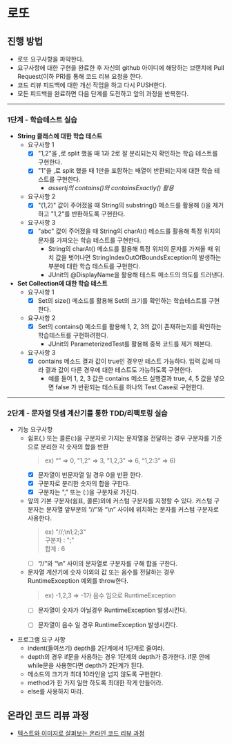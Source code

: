 # 로또
## 진행 방법
* 로또 요구사항을 파악한다.
* 요구사항에 대한 구현을 완료한 후 자신의 github 아이디에 해당하는 브랜치에 Pull Request(이하 PR)를 통해 코드 리뷰 요청을 한다.
* 코드 리뷰 피드백에 대한 개선 작업을 하고 다시 PUSH한다.
* 모든 피드백을 완료하면 다음 단계를 도전하고 앞의 과정을 반복한다.




---
### 1단계 - 학습테스트 실습
- **String 클래스에 대한 학습 테스트**
  * 요구사항 1
     - [X] "1,2"을 ,로 split 했을 때 1과 2로 잘 분리되는지 확인하는 학습 테스트를 구현한다.
     - [X] "1"을 ,로 split 했을 때 1만을 포함하는 배열이 반환되는지에 대한 학습 테스트를 구현한다.
       - _assertj의 contains()와 containsExactly() 활용_
       
  * 요구사항 2
       - [X] "(1,2)" 값이 주어졌을 때 String의 substring() 메소드를 활용해 ()을 제거하고 "1,2"를 반환하도록 구현한다.  
    
  * 요구사항 3
     - [X] "abc" 값이 주어졌을 때 String의 charAt() 메소드를 활용해 특정 위치의 문자를 가져오는 학습 테스트를 구현한다.
       - String의 charAt() 메소드를 활용해 특정 위치의 문자를 가져올 때 위치 값을 벗어나면 StringIndexOutOfBoundsException이 발생하는 부분에 대한 학습 테스트를 구현한다.
       - JUnit의 @DisplayName을 활용해 테스트 메소드의 의도를 드러낸다.  
       
       
- **Set Collection에 대한 학습 테스트**
    * 요구사항 1
      - [X] Set의 size() 메소드를 활용해 Set의 크기를 확인하는 학습테스트를 구현한다.
      
    * 요구사항 2
      - [X] Set의 contains() 메소드를 활용해 1, 2, 3의 값이 존재하는지를 확인하는 학습테스트를 구현하려한다.
        * JUnit의 ParameterizedTest를 활용해 중복 코드를 제거 해본다.
      
    * 요구사항 3
      - [X] contains 메소드 결과 값이 true인 경우만 테스트 가능하다. 입력 값에 따라 결과 값이 다른 경우에 대한 테스트도 가능하도록 구현한다.
        * 예를 들어 1, 2, 3 값은 contains 메소드 실행결과 true, 4, 5 값을 넣으면 false 가 반환되는 테스트를 하나의 Test Case로 구현한다.
---  

### 2단계 - 문자열 덧셈 계산기를 통한 TDD/리팩토링 실습
* 기능 요구사항
  - 쉼표(,) 또는 콜론(:)을 구분자로 가지는 문자열을 전달하는 경우 구분자를 기준으로 분리한 각 숫자의 합을 반환  
    > ex) “” => 0, "1,2" => 3, "1,2,3" => 6, “1,2:3” => 6)
    - [X] 문자열이 빈문자열 일 경우 0을 반환 한다.
    - [X] 구분자로 분리한 숫자의 합을 구한다.
    - [X] 구분자는 "," 또는 (:)을 구분자로 가진다.  
    
  - 앞의 기본 구분자(쉼표, 콜론)외에 커스텀 구분자를 지정할 수 있다. 커스텀 구분자는 문자열 앞부분의 “//”와 “\n” 사이에 위치하는 문자를 커스텀 구분자로 사용한다.
    > ex) "//;\n1;2;3"   
    구분자 : ";"  
    합계 :  6
    - [ ] “//”와 “\n” 사이의 문자열로 구분자를 구해 합을 구한다.  
    
  - 문자열 계산기에 숫자 이외의 값 또는 음수를 전달하는 경우 RuntimeException 예외를 throw한다.
    > ex) -1,2,3 => -1가 음수 임으로 RuntimeException
    - [ ] 문자열이 숫자가 아닐경우 RuntimeException 발생시킨다.
    - [ ] 문자열이 음수 일 경우 RuntimeException 발생시킨다.  
    

* 프로그램 요구 사항
  - indent(들여쓰기) depth를 2단계에서 1단계로 줄여라.
  - depth의 경우 if문을 사용하는 경우 1단계의 depth가 증가한다. if문 안에 while문을 사용한다면 depth가 2단계가 된다.
  - 메소드의 크기가 최대 10라인을 넘지 않도록 구현한다.
  - method가 한 가지 일만 하도록 최대한 작게 만들어라.
  - else를 사용하지 마라.


    
  

## 온라인 코드 리뷰 과정
* [텍스트와 이미지로 살펴보는 온라인 코드 리뷰 과정](https://github.com/next-step/nextstep-docs/tree/master/codereview)